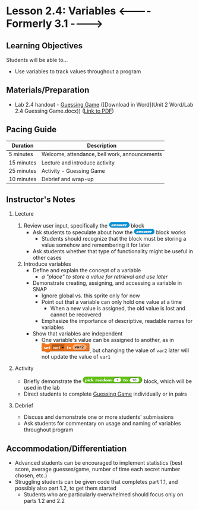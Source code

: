 # Lesson 2.4: Variables <---- Formerly 3.1 ---->

## Learning Objectives

Students will be able to...

-   Use variables to track values throughout a program

## Materials/Preparation

-   Lab 2.4 handout - [Guessing Game](lab_24.md) ([Download in Word](Unit 2 Word/Lab 2.4 Guessing Game.docx)) ([Link to PDF](https://teals-introcs.gitbooks.io/introduction-to-computer-science-principles/content/Unit%202%20PDF/Lab%202.4%20Guessing%20Game.pdf))

## Pacing Guide

| Duration   | Description                                   |
| ---------- | --------------------------------------------- |
| 5 minutes  | Welcome, attendance, bell work, announcements |
| 15 minutes | Lecture and introduce activity                |
| 25 minutes | Activity - Guessing Game                      |
| 10 minutes | Debrief and wrap-up                           |

## Instructor's Notes

1.  Lecture

    1.  Review user input, specifically the ![](answer.png) block
        -   Ask students to speculate about how the ![](answer.png) block works
            -   Students should recognize that the block must be storing a value somehow and remembering it for later
        -   Ask students whether that type of functionality might be useful in other cases
    2.  Introduce variables
        -   Define and explain the concept of a variable
            -   _a "place" to store a value for retrieval and use later_
        -   Demonstrate creating, assigning, and accessing a variable in SNAP
            -   Ignore global vs. this sprite only for now
            -   Point out that a variable can only hold one value at a time
                -   When a new value is assigned, the old value is lost and cannot be recovered
            -   Emphasize the importance of descriptive, readable names for variables
        -   Show that variables are independent
            -   One variable's value can be assigned to another, as in ![](setVar1ToVar2.png), but changing the value of `var2` later will not update the value of `var1`

2.  Activity

    -   Briefly demonstrate the ![](random.png) block, which will be used in the lab
    -   Direct students to complete [Guessing Game](lab_31.md) individually or in pairs

3.  Debrief

    -   Discuss and demonstrate one or more students' submissions
    -   Ask students for commentary on usage and naming of variables throughout program

## Accommodation/Differentiation

-   Advanced students can be encouraged to implement statistics (best score, average guesses/game, number of time each secret number chosen, etc.)
-   Struggling students can be given code that completes part 1.1, and possibly also part 1.2, to get them started
    -   Students who are particularly overwhelmed should focus only on parts 1.2 and 2.2
